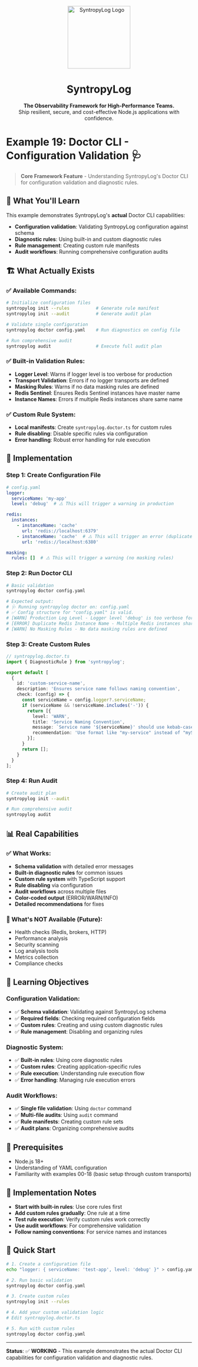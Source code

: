 <p align="center">
  <img src="https://raw.githubusercontent.com/Syntropysoft/syntropylog-examples-/main/assets/syntropyLog-logo.png" alt="SyntropyLog Logo" width="170"/>
</p>

<h1 align="center">SyntropyLog</h1>

<p align="center">
  <strong>The Observability Framework for High-Performance Teams.</strong>
  <br />
  Ship resilient, secure, and cost-effective Node.js applications with confidence.
</p>

# Example 19: Doctor CLI - Configuration Validation 🩺

> **Core Framework Feature** - Understanding SyntropyLog's Doctor CLI for configuration validation and diagnostic rules.

## 🎯 What You'll Learn

This example demonstrates SyntropyLog's **actual** Doctor CLI capabilities:

- **Configuration validation**: Validating SyntropyLog configuration against schema
- **Diagnostic rules**: Using built-in and custom diagnostic rules
- **Rule management**: Creating custom rule manifests
- **Audit workflows**: Running comprehensive configuration audits

## 🏗️ What Actually Exists

### **✅ Available Commands:**
```bash
# Initialize configuration files
syntropylog init --rules          # Generate rule manifest
syntropylog init --audit          # Generate audit plan

# Validate single configuration
syntropylog doctor config.yaml    # Run diagnostics on config file

# Run comprehensive audit
syntropylog audit                 # Execute full audit plan
```

### **✅ Built-in Validation Rules:**
- **Logger Level**: Warns if logger level is too verbose for production
- **Transport Validation**: Errors if no logger transports are defined
- **Masking Rules**: Warns if no data masking rules are defined
- **Redis Sentinel**: Ensures Redis Sentinel instances have master name
- **Instance Names**: Errors if multiple Redis instances share same name

### **✅ Custom Rule System:**
- **Local manifests**: Create `syntropylog.doctor.ts` for custom rules
- **Rule disabling**: Disable specific rules via configuration
- **Error handling**: Robust error handling for rule execution

## 🚀 Implementation

### **Step 1: Create Configuration File**
```yaml
# config.yaml
logger:
  serviceName: 'my-app'
  level: 'debug'  # ⚠️ This will trigger a warning in production

redis:
  instances:
    - instanceName: 'cache'
      url: 'redis://localhost:6379'
    - instanceName: 'cache'  # ⚠️ This will trigger an error (duplicate name)
      url: 'redis://localhost:6380'

masking:
  rules: []  # ⚠️ This will trigger a warning (no masking rules)
```

### **Step 2: Run Doctor CLI**
```bash
# Basic validation
syntropylog doctor config.yaml

# Expected output:
# 🩺 Running syntropylog doctor on: config.yaml
# ✅ Config structure for "config.yaml" is valid.
# [WARN] Production Log Level - Logger level 'debug' is too verbose for production
# [ERROR] Duplicate Redis Instance Name - Multiple Redis instances share the name 'cache'
# [WARN] No Masking Rules - No data masking rules are defined
```

### **Step 3: Create Custom Rules**
```typescript
// syntropylog.doctor.ts
import { DiagnosticRule } from 'syntropylog';

export default [
  {
    id: 'custom-service-name',
    description: 'Ensures service name follows naming convention',
    check: (config) => {
      const serviceName = config.logger?.serviceName;
      if (serviceName && !serviceName.includes('-')) {
        return [{
          level: 'WARN',
          title: 'Service Naming Convention',
          message: `Service name '${serviceName}' should use kebab-case`,
          recommendation: 'Use format like "my-service" instead of "myService"'
        }];
      }
      return [];
    }
  }
];
```

### **Step 4: Run Audit**
```bash
# Create audit plan
syntropylog init --audit

# Run comprehensive audit
syntropylog audit
```

## 📊 Real Capabilities

### **✅ What Works:**
- **Schema validation** with detailed error messages
- **Built-in diagnostic rules** for common issues
- **Custom rule system** with TypeScript support
- **Rule disabling** via configuration
- **Audit workflows** across multiple files
- **Color-coded output** (ERROR/WARN/INFO)
- **Detailed recommendations** for fixes

### **🚧 What's NOT Available (Future):**
- Health checks (Redis, brokers, HTTP)
- Performance analysis
- Security scanning
- Log analysis tools
- Metrics collection
- Compliance checks

## 🎯 Learning Objectives

### **Configuration Validation:**
- ✅ **Schema validation**: Validating against SyntropyLog schema
- ✅ **Required fields**: Checking required configuration fields
- ✅ **Custom rules**: Creating and using custom diagnostic rules
- ✅ **Rule management**: Disabling and organizing rules

### **Diagnostic System:**
- ✅ **Built-in rules**: Using core diagnostic rules
- ✅ **Custom rules**: Creating application-specific rules
- ✅ **Rule execution**: Understanding rule execution flow
- ✅ **Error handling**: Managing rule execution errors

### **Audit Workflows:**
- ✅ **Single file validation**: Using `doctor` command
- ✅ **Multi-file audits**: Using `audit` command
- ✅ **Rule manifests**: Creating custom rule sets
- ✅ **Audit plans**: Organizing comprehensive audits

## 🔧 Prerequisites

- Node.js 18+
- Understanding of YAML configuration
- Familiarity with examples 00-18 (basic setup through custom transports)

## 📝 Implementation Notes

- **Start with built-in rules**: Use core rules first
- **Add custom rules gradually**: One rule at a time
- **Test rule execution**: Verify custom rules work correctly
- **Use audit workflows**: For comprehensive validation
- **Follow naming conventions**: For service names and instances

## 🚀 Quick Start

```bash
# 1. Create a configuration file
echo "logger: { serviceName: 'test-app', level: 'debug' }" > config.yaml

# 2. Run basic validation
syntropylog doctor config.yaml

# 3. Create custom rules
syntropylog init --rules

# 4. Add your custom validation logic
# Edit syntropylog.doctor.ts

# 5. Run with custom rules
syntropylog doctor config.yaml
```

---

**Status**: ✅ **WORKING** - This example demonstrates the actual Doctor CLI capabilities for configuration validation and diagnostic rules. 
